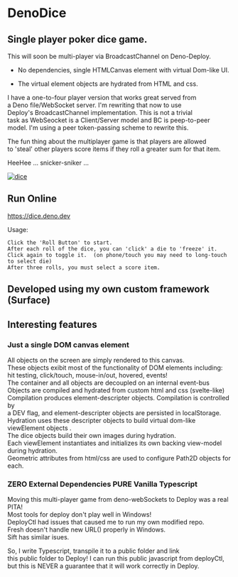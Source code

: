 # DenoDice
 
## Single player poker dice game.
This will soon be multi-player via BroadcastChannel on Deno-Deploy.

* No dependencies, single HTMLCanvas element with virtual Dom-like UI.

* The virtual element objects are hydrated from HTML and css.


I have a one-to-four player version that works great served from    
a Deno file/WebSocket server.  I'm rewriting that now to use     
Deploy's BroadcastChannel implementation.  This is not a trivial    
task as WebSeocket is a Client/Server model and BC is peep-to-peer   
model.  I'm using a peer token-passing scheme to rewrite this.

The fun thing about the multiplayer game is that players are allowed    
to 'steal' other players score items if they roll a greater sum for that item.    

HeeHee ... snicker-sniker ...

[![dice](https://github.com/nhrones/DenoDice/blob/main/dice.jpg)](https://dice.deno.dev)

## Run Online
https://dice.deno.dev

Usage:
```
Click the 'Roll Button' to start.    
After each roll of the dice, you can 'click' a die to 'freeze' it.    
Click again to toggle it.  (on phone/touch you may need to long-touch to select die)   
After three rolls, you must select a score item.
```
## Developed using my own custom framework (Surface)
## Interesting features
### Just a single DOM canvas element 
All objects on the screen are simply rendered to this canvas.<br/>
These objects exibit most of the functionality of DOM elements including:<br/>
    hit testing, click/touch, mouse-in/out, hovered, events!<br/>
    The container and all objects are decoupled on an internal event-bus<br/>
    Objects are compiled and hydrated from custom html and css (svelte-like)<br/>
    Compilation produces element-descripter objects. Compilation is controlled by<br/>
    a DEV flag, and element-descripter objects are persisted in localStorage.<br/>
    Hydration uses these descripter objects to build virtual dom-like viewElement objects .<br/>
    The dice objects build their own images during hydration.<br/> 
    Each viewElement instantiates and initializes its own backing view-model during hydration.<br/> 
    Geometric attributes from html/css are used to configure Path2D objects for each.<br/>
    
### ZERO External Dependencies PURE Vanilla Typescript  
Moving this multi-player game from deno-webSockets to Deploy was a real PITA!<br/>
Most tools for deploy don't play well in Windows!<br/>
DeployCtl had issues that caused me to run my own modified repo.<br/>
Fresh doesn't handle new URL() properly in Windows.<br/>
Sift has similar isues.<br/>

So, I write Typescript, transpile it to a public folder and link<br/>
this public folder to Deploy! I can run this public javascript from deployCtl,<br/>
but this is NEVER a guarantee that it will work correctly in Deploy. 
    
